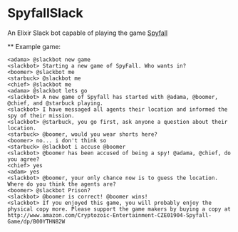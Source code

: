 SpyfallSlack
============

An Elixir Slack bot capable of playing the game [Spyfall](http://www.amazon.com/Cryptozoic-Entertainment-CZE01904-Spyfall-Game/dp/B00YTHN82W)

** Example game:
```
<adama> @slackbot new game
<slackbot> Starting a new game of SpyFall. Who wants in?
<boomer> @slackbot me
<starbuck> @slackbot me
<chief> @slackbot me
<adama> @slackbot lets go
<slackbot> A new game of Spyfall has started with @adama, @boomer, @chief, and @starbuck playing.
<slackbot> I have messaged all agents their location and informed the spy of their mission.
<slackbot> @starbuck, you go first, ask anyone a question about their location.
<starbuck> @boomer, would you wear shorts here?
<boomer> no... i don't think so
<starbuck> @slackbot i accuse @boomer
<slackbot> @boomer has been accused of being a spy! @adama, @chief, do you agree?
<chief> yes
<adam> yes
<slackbot> @boomer, your only chance now is to guess the location. Where do you think the agents are?
<boomer> @slackbot Prison?
<slackbot> @boomer is correct! @boomer wins!
<slackbot> If you enjoyed this game, you will probably enjoy the physical copy more. Please support the game makers by buying a copy at http://www.amazon.com/Cryptozoic-Entertainment-CZE01904-Spyfall-Game/dp/B00YTHN82W

```
